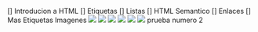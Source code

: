 [] Introducion a HTML
[] Etiquetas
[] Listas
[] HTML Semantico
[] Enlaces
[] Mas Etiquetas
Imagenes
![](/wireframe/Home.jpg)
![](/wireframe/Accesorios.jpg)
![](/wireframe/Indumentaria.jpg)
![](/wireframe/Locales.png)
![](/wireframe/Contacto.jpg)
![](/image.png)
prueba numero 2
